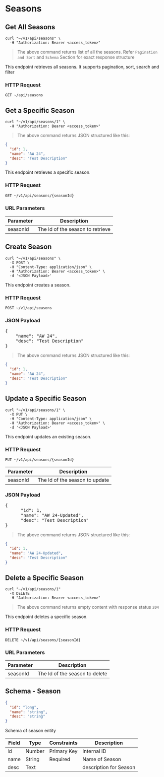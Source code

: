 # Seasons

## Get All Seasons

```shell
curl "~/v1/api/seasons" \
  -H "Authorization: Bearer <access_token>"
```

> The above command returns list of all the seasons. Refer `Pagination and Sort` and `Schema` Section for exact
> response structure

This endpoint retrieves all seasons. It supports pagination, sort, search and filter

### HTTP Request

`GET ~/api/seasons`

## Get a Specific Season

```shell
curl "~/v1/api/seasons/1" \
  -H "Authorization: Bearer <access_token>"
```

> The above command returns JSON structured like this:

```json
{
  "id": 1,
  "name": "AW 24",
  "desc": "Test Description"
}
```

This endpoint retrieves a specific season.

### HTTP Request

`GET ~/v1/api/seasons/{seasonId}`

### URL Parameters

| Parameter | Description                      |
|-----------|----------------------------------|
| seasonId  | The Id of the season to retrieve |

## Create Season

```shell
curl "~/v1/api/seasons" \
  -X POST \
  -H "Content-Type: application/json" \
  -H "Authorization: Bearer <access_token>" \
  -d '<JSON Payload>'
```

This endpoint creates a season.

### HTTP Request

`POST ~/v1/api/seasons`

### JSON Payload

<pre class="center-column">
{
    "name": "AW 24",
    "desc": "Test Description"
}
</pre>

> The above command returns JSON structured like this:

```json
{
  "id": 1,
  "name": "AW 24",
  "desc": "Test Description"
}
```

## Update a Specific Season

```shell
curl "~/v1/api/seasons/1" \
  -X PUT \
  -H "Content-Type: application/json" \
  -H "Authorization: Bearer <access_token>" \
  -d '<JSON Payload>'
```

This endpoint updates an existing season.

### HTTP Request

`PUT ~/v1/api/seasons/{seasonId}`

| Parameter | Description                    |
|-----------|--------------------------------|
| seasonId  | The Id of the season to update |

### JSON Payload

<pre class="center-column">
{
      "id": 1,
      "name": "AW 24-Updated",
      "desc": "Test Description"
}
</pre>

> The above command returns JSON structured like this:

```json
{
  "id": 1,
  "name": "AW 24-Updated",
  "desc": "Test Description"
}
```

## Delete a Specific Season

```shell
curl "~/v1/api/seasons/1"
  -X DELETE
  -H "Authorization: Bearer <access_token>"
```

> The above command returns empty content with response status `204`

This endpoint deletes a specific season.

### HTTP Request

`DELETE ~/v1/api/seasons/{seasonId}`

### URL Parameters

| Parameter | Description                    |
|-----------|--------------------------------|
| seasonId  | The Id of the season to delete |

## Schema - Season

```json
{
  "id": "long",
  "name": "string",
  "desc": "string"
}
```

Schema of season entity

| Field | Type   | Constraints | Description            |
|-------|--------|-------------|------------------------|
| id    | Number | Primary Key | Internal ID            |
| name  | String | Required    | Name of Season         |
| desc  | Text   |             | description for Season |

